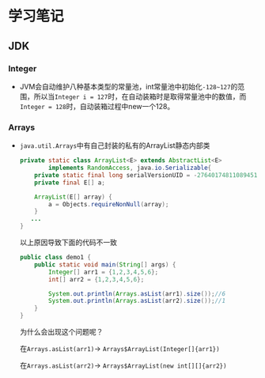 # 学习笔记

## JDK

### Integer

* JVM会自动维护八种基本类型的常量池，int常量池中初始化`-128~127`的范围，所以当`Integer i = 127`时，在自动装箱时是取得常量池中的数值，而`Integer = 128`时，自动装箱过程中new一个128。

### Arrays

* `java.util.Arrays`中有自己封装的私有的ArrayList静态内部类

  ```java
  private static class ArrayList<E> extends AbstractList<E>
          implements RandomAccess, java.io.Serializable{
      private static final long serialVersionUID = -2764017481108945198L;
      private final E[] a;
  
      ArrayList(E[] array) {
          a = Objects.requireNonNull(array);
      }
     ...
  }
  ```

  以上原因导致下面的代码不一致

  ```java
  public class demo1 {
      public static void main(String[] args) {
          Integer[] arr1 = {1,2,3,4,5,6};
          int[] arr2 = {1,2,3,4,5,6};
  
          System.out.println(Arrays.asList(arr1).size());//6
          System.out.println(Arrays.asList(arr2).size());//1
      }
  }
  ```

  为什么会出现这个问题呢？

  在`Arrays.asList(arr1)`-> `Arrays$ArrayList(Integer[]{arr1})`

  在`Arrays.asList(arr2)`-> `Arrays$ArrayList(new int[][]{arr2})`

